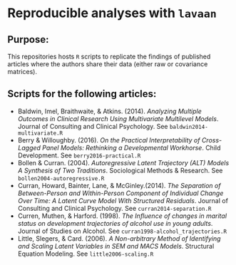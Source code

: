 # Reproducible analyses with `lavaan`

## Purpose:
This repositories hosts `R` scripts to replicate the findings of published articles where the authors share their data (either raw or covariance matrices).

## Scripts for the following articles:
- Baldwin, Imel, Braithwaite, & Atkins. (2014). _Analyzing Multiple Outcomes in Clinical Research Using Multivariate Multilevel Models_. Journal of Consulting and Clinical Psychology.  See `baldwin2014-multivariate.R`
- Berry & Willoughby. (2016). _On the Practical Interpretability of Cross-Lagged Panel Models: Rethinking a Developmental Workhorse_. Child Development. See `berry2016-practical.R`
- Bollen & Curran. (2004). _Autoregressive Latent Trajectory (ALT) Models A Synthesis of Two Traditions_.  Sociological Methods & Research. See `bollen2004-autoregressive.R`
- Curran, Howard, Bainter, Lane, & McGinley.(2014). _The Separation of Between-Person and Within-Person Component of Individual Change Over Time: A Latent Curve Model With Structured Residuals_. Journal of Consulting and Clinical Psychology.  See `curran2014-separation.R`
- Curren, Muthen, & Harford. (1998). _The Influence of changes in marital status on development trajectories of alcohol use in young adults_. Journal of Studies on Alcohol. See `curran1998-alcohol_trajectories.R` 
- Little, Slegers, & Card. (2006). _A Non-arbitrary Method of Identifying and Scaling Latent Variables in SEM and MACS Models_. Structural Equation Modeling. See `little2006-scaling.R`
